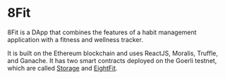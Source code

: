 # 8Fit
8Fit is a DApp that combines the features of a habit management application with a fitness and wellness tracker.

It is built on the Ethereum blockchain and uses ReactJS, Moralis, Truffle, and Ganache. It has two smart contracts deployed on the Goerli testnet, which are called [Storage](https://goerli.etherscan.io/address/0x83a052C2723287CC26F8Cc5d6E5CbC8E9B90A3d9) and [EightFit](https://goerli.etherscan.io/address/0x560d225B132A5fBe5cfdC15C93A82b2D7E46d344).

